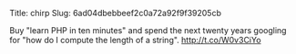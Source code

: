 Title: chirp
Slug: 6ad04dbebbeef2c0a72a92f9f39205cb

Buy "learn PHP in ten minutes" and spend the next twenty years googling for "how do I compute the length of a string". <a href="http://t.co/W0v3CiYo">http://t.co/W0v3CiYo</a>
